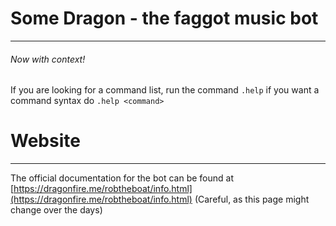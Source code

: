 # Some Dragon - the faggot music bot

---

###### Now with context!

If you are looking for a command list, run the command ``.help`` if you want a command syntax do ``.help <command>``

# Website

*** 

The official documentation for the bot can be found at [https://dragonfire.me/robtheboat/info.html](https://dragonfire.me/robtheboat/info.html) (Careful, as this page might change over the days)
